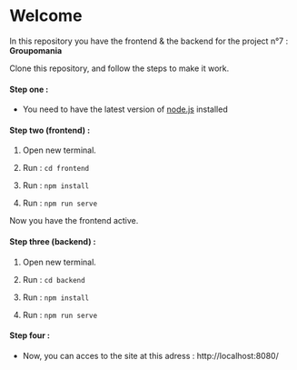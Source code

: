 # Welcome 

In this repository you have the frontend & the backend for the project n°7 : **Groupomania**

Clone this repository, and follow the steps to make it work.

#### Step one :

- You need to have the latest version of [node.js](/https://nodejs.org/en/download/) installed

#### Step two (frontend) :

1. Open new terminal.

2. Run : ```cd frontend ```

3. Run : ``` npm install ```

4. Run : ```npm run serve ```

Now you have the frontend active.

#### Step three (backend) :

1. Open new terminal.

2. Run : ```cd backend ```

3. Run : ```npm install```

4. Run : ```npm run serve ```

#### Step four :

- Now, you can acces to the site at this adress : http://localhost:8080/ 
